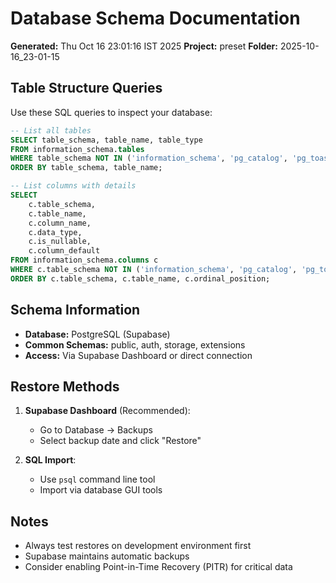 # Database Schema Documentation

**Generated:** Thu Oct 16 23:01:16 IST 2025
**Project:** preset
**Folder:** 2025-10-16_23-01-15

## Table Structure Queries

Use these SQL queries to inspect your database:

```sql
-- List all tables
SELECT table_schema, table_name, table_type
FROM information_schema.tables
WHERE table_schema NOT IN ('information_schema', 'pg_catalog', 'pg_toast')
ORDER BY table_schema, table_name;

-- List columns with details
SELECT
    c.table_schema,
    c.table_name,
    c.column_name,
    c.data_type,
    c.is_nullable,
    c.column_default
FROM information_schema.columns c
WHERE c.table_schema NOT IN ('information_schema', 'pg_catalog', 'pg_toast')
ORDER BY c.table_schema, c.table_name, c.ordinal_position;
```

## Schema Information

- **Database:** PostgreSQL (Supabase)
- **Common Schemas:** public, auth, storage, extensions
- **Access:** Via Supabase Dashboard or direct connection

## Restore Methods

1. **Supabase Dashboard** (Recommended):
   - Go to Database → Backups
   - Select backup date and click "Restore"

2. **SQL Import**:
   - Use `psql` command line tool
   - Import via database GUI tools

## Notes

- Always test restores on development environment first
- Supabase maintains automatic backups
- Consider enabling Point-in-Time Recovery (PITR) for critical data

